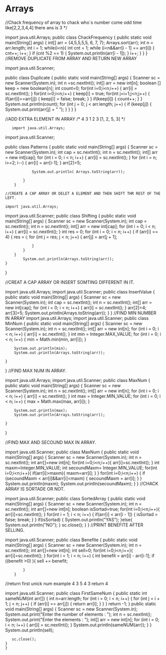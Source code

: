 # Arrays
//Chack frequency of array to chack who`s number come odd time
like[2,2,3,4,4] there ans is 3   */

import java.util.Arrays;
public class ChackFrequency {
    public static void main(String[] args) {
        int[] arr = {4,5,5,5,5, 6, 7, 7};
        Arrays.sort(arr);
        int n = arr.length;
        int i = 1;
        while(i<n){
            int cnt = 1;
            while (i<n&&arr[i - 1] == arr[i]) {
                cnt++;
                i++;
            }
            if (cnt %2 == 1) {
                System.out.println(arr[i - 1]);
            }
            i++;
        }
    }
}
//REMOVE DUPLICATE FROM ARRAY AND RETURN NEW ARRAY

import java.util.Scanner;

public class Duplicate {
    public static void main(String[] args) {
        Scanner sc = new Scanner(System.in);
        int n =sc.nextInt();
        int[] arr = new int[n];
        boolean [] keep = new boolean[n];
        int count=0;
        for(int i=0;i<n;i++) {
            arr[i] = sc.nextInt();
        }
        for(int i=0;i<n;i++) {
            keep[i] = true;
            for(int j=i+1;j<n;j++) {
                if(arr[i]==arr[j]) {
                    keep[i] = false;
                    break;
                }
            }
            if(keep[i]) {
                count++;
            }
        }
        System.out.println(count);
            for (int j = 0; j < arr.length; j++) {
                if (keep[j]) {
                    System.out.print(arr[j] + " ");
                }
            }
    }
}

//ADD EXTRA ELEMENT IN ARRAY
/*     4
       3
       1 2 3
       [1, 2, 5, 3]   */

       import java.util.Arrays;
import java.util.Scanner;

public class Patterns {
    public static void main(String[] args) {
        Scanner sc = new Scanner(System.in);
        int cap = sc.nextInt();
                int n = sc.nextInt();
                int[] arr = new int[cap];
                for (int i = 0; i < n; i++) {
                    arr[i] = sc.nextInt();
                }
                for (int i = n; i>=2; i--) {
                    arr[i] = arr[i-1];
                }
                arr[2]=5;

                System.out.println( Arrays.toString(arr));

            }
        }

    //CREATE A CAP ARRAY OR DELET A ELEMENT AND THEN SHIFT THR REST OF THE LEFT.

    import java.util.Arrays;
import java.util.Scanner;
public class Shifting {
    public static void main(String[] args) {
        Scanner sc = new Scanner(System.in);
        int cap = sc.nextInt();
        int n = sc.nextInt();
        int[] arr = new int[cap];
        for (int i = 0; i < n; i++) {
            arr[i] = sc.nextInt();
        }
        int res = 0;
        for (int i = 0; i < n; i++) {
            if (arr[i] == 4) {
                res = i;
                for (int j = res; j < n; j++) {
                    arr[j] = arr[j + 1];

                }
            }
        }
            System.out.println(Arrays.toString(arr));
    }
}

//CREAT A CAP ARRAY OR INSERT SOMTING DIFFERENT IN IT.

import java.util.Arrays;
import java.util.Scanner;
public class InsertValue {
    public static void main(String[] args) {
        Scanner sc = new Scanner(System.in);
        int cap = sc.nextInt();
        int n = sc.nextInt();
        int[] arr = new int[cap];
        for (int i = 0; i < n; i++) {
            arr[i] = sc.nextInt();
        }
       arr[2]=4;
        arr[3]=5;
            System.out.println(Arrays.toString(arr));
    }
}
//FIND MIN NUMBER IN ARRAY
import java.util.Arrays;
import java.util.Scanner;
public class MinNum {
    public static void main(String[] args) {
        Scanner sc = new Scanner(System.in);
        int n = sc.nextInt();
        int[] arr = new int[n];
        for (int i = 0; i < n; i++) {
            arr[i] = sc.nextInt();
        }
        int min = Integer.MAX_VALUE;
        for (int i = 0; i < n; i++) {
             min = Math.min(min, arr[i]);
            }
        
        System.out.println(min);
        System.out.println(Arrays.toString(arr));

    }
}
//FIND MAX NUM IN ARRAY.

import java.util.Arrays;
import java.util.Scanner;
public class MaxNum {
    public static void main(String[] args) {
        Scanner sc = new Scanner(System.in);
        int n = sc.nextInt();
        int[] arr = new int[n];
        for (int i = 0; i < n; i++) {
            arr[i] = sc.nextInt();
        }
        int max = Integer.MIN_VALUE;
        for (int i = 0; i < n; i++) {
             max = Math.max(max, arr[i]);
            }

        System.out.println(max);
        System.out.println(Arrays.toString(arr));

    }
}

//FIND MAX AND SECOUND MAX IN ARRAY.

import java.util.Scanner;
public class MaxNum {
    public static void main(String[] args) {
        Scanner sc = new Scanner(System.in);
        int n = sc.nextInt();
        int arr[]=new int[n];
        for(int i=0;i<n;i++){
            arr[i]=sc.nextInt();
        }
        int maxm=Integer.MIN_VALUE;
        int secoundMaxm= Integer.MIN_VALUE;
       for(int i=0;i<n;i++){
           if(arr[i]>maxm){
               maxm=arr[i];
           }
       }
       for(int i=0;i<n;i++) {
           if (secoundMaxm < arr[i]&&arr[i]<maxm) {
               secoundMaxm = arr[i];
           }
       }
        System.out.println(maxm);
       System.out.println(secoundMaxm);
    }
    }
//CHACK ARRAY IS SORTADE OR NOT.


import java.util.Scanner;
public class SortedArray {
    public static void main(String[] args) {
        Scanner sc = new Scanner(System.in);
        int n = sc.nextInt();
        int arr[]=new int[n];
        boolean isSortad=true;
        for(int i=0;i<n;i++){
            arr[i]=sc.nextInt();
        }
        for(int i = 1; i < n; i++) {
            if(arr[i] < arr[i - 1]) {
                isSortad = false;
                break;
           }
           }
       if(isSortad) {
           System.out.println("YAS");
       }else{
           System.out.println("NO");
       }
       sc.close();
    }
    }
//PRINT BENEFITE AFTER SELLING.

import java.util.Scanner;
public class Benefite {
    public static void main(String[] args) {
        Scanner sc = new Scanner(System.in);
        int n = sc.nextInt();
        int arr[]=new int[n];
        int sell=0;
        for(int i=0;i<n;i++){
            arr[i]=sc.nextInt();
        }
        for(int i = 1; i < n; i++) {
            int benefit = arr[i] - arr[i-1];
            if ((benefit >0) ){
                    sell += benefit;

            }
        }
//return first unick num example 4 3 5 4 3 return 4

import java.util.Scanner;
public class FirstSameNum {
 public static int sameNUM(int arr[]) {
     int n=arr.length;
        for (int i = 0; i < n; i++) {
            for (int j = i + 1; j < n; j++) {
                if (arr[i] == arr[j]) {
                   return arr[i];
                }
            }
        }
        return -1;
    }
    public static void main(String[] args) {
        Scanner sc = new Scanner(System.in);
        System.out.print("Enter the number of elements : ");
        int n = sc.nextInt();
        System.out.print("Enter the elements : ");
        int[] arr = new int[n];
        for (int i = 0; i < n; i++) {
            arr[i] = sc.nextInt();
        }
        System.out.println(sameNUM(arr));
    }
}
           System.out.println(sell);

       sc.close();
    }
    }
